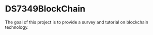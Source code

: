 # DS7349BlockChain
The goal of this project is to provide a survey and tutorial on blockchain technology.
